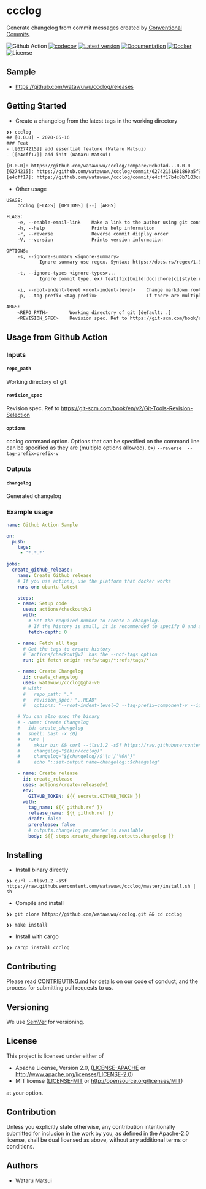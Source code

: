 # ccclog

Generate changelog from commit messages created by [Conventional Commits](https://www.conventionalcommits.org).

![Github Action](https://github.com/watawuwu/ccclog/workflows/Test/badge.svg?branch=master)
[![codecov](https://codecov.io/gh/watawuwu/ccclog/branch/master/graph/badge.svg)](https://codecov.io/gh/watawuwu/ccclog)
[![Latest version](https://img.shields.io/crates/v/ccclog.svg)](https://crates.io/crates/ccclog)
[![Documentation](https://docs.rs/ccclog/badge.svg)](https://docs.rs/crate/ccclog)
[![Docker](https://img.shields.io/docker/build/watawuwu/ccclog.svg)](https://cloud.docker.com/repository/docker/watawuwu/ccclog/)
![License](https://img.shields.io/crates/l/ccclog.svg)


## Sample
- https://github.com/watawuwu/ccclog/releases

## Getting Started

- Create a changelog from the latest tags in the working directory

```txt
❯❯ ccclog
## [0.0.0] - 2020-05-16
### Feat
- [[6274215]] add essential feature (Wataru Matsui)
- [[e4cff17]] add init (Wataru Matsui)

[0.0.0]: https://github.com/watawuwu/ccclog/compare/0eb9fad...0.0.0
[6274215]: https://github.com/watawuwu/ccclog/commit/62742151681860a5f9513510015035a8c0f6fdba
[e4cff17]: https://github.com/watawuwu/ccclog/commit/e4cff17b4c8b7103cea4e36eb34dd539937af4ba
```

- Other usage

```txt
USAGE:
    ccclog [FLAGS] [OPTIONS] [--] [ARGS]

FLAGS:
    -e, --enable-email-link    Make a link to the author using git config.email
    -h, --help                 Prints help information
    -r, --reverse              Reverse commit display order
    -V, --version              Prints version information

OPTIONS:
    -s, --ignore-summary <ignore-summary>
            Ignore summary use regex. Syntax: https://docs.rs/regex/1.3.7/regex/#syntax

    -t, --ignore-types <ignore-types>...
            Ignore commit type. ex) feat|fix|build|doc|chore|ci|style|refactor|perf|test

    -i, --root-indent-level <root-indent-level>    Change markdown root subject indent [default: 2]
    -p, --tag-prefix <tag-prefix>                  If there are multiple tag formats, specify the target prefix

ARGS:
    <REPO_PATH>        Working directory of git [default: .]
    <REVISION_SPEC>    Revision spec. Ref to https://git-scm.com/book/en/v2/Git-Tools-Revision-Selection
```

## Usage from Github Action

### Inputs

#### `repo_path`

Working directory of git.

#### `revision_spec`

Revision spec. Ref to https://git-scm.com/book/en/v2/Git-Tools-Revision-Selection

#### `options`

ccclog command option. Options that can be specified on the command line can be specified as they are (multiple options allowed).
ex) `--reverse  --tag-prefix=prefix-v`

### Outputs

#### `changelog`

Generated changelog

### Example usage

``` yaml
name: Github Action Sample

on:
  push:
    tags:
     - '*.*.*'

jobs:
  create_github_release:
    name: Create Github release
    # If you use actions, use the platform that docker works
    runs-on: ubuntu-latest

    steps:
    - name: Setup code
      uses: actions/checkout@v2
      with:
        # Set the required number to create a changelog.
        # If the history is small, it is recommended to specify 0 and acquire all history.
        fetch-depth: 0

    - name: Fetch all tags
      # Get the tags to create history
      # `actions/checkout@v2` has the --not-tags option
      run: git fetch origin +refs/tags/*:refs/tags/*

    - name: Create Changelog
      id: create_changelog
      uses: watawuwu/ccclog@gha-v0
      # with:
      #   repo_path: "."
      #   revision_spec: "..HEAD"
      #   options: '--root-indent-level=3 --tag-prefix=component-v --ignore-summary=cargo\srelease.+'

    # You can also exec the binary
    # - name: Create Changelog
    #   id: create_changelog
    #   shell: bash -x {0}
    #   run: |
    #     mkdir bin && curl --tlsv1.2 -sSf https://raw.githubusercontent.com/watawuwu/ccclog/master/install.sh | sh -s -- --prefix ./
    #     changelog="$(bin/ccclog)"
    #     changelog="${changelog//$'\n'/'%0A'}"
    #     echo "::set-output name=changelog::$changelog"

    - name: Create release
      id: create_release
      uses: actions/create-release@v1
      env:
        GITHUB_TOKEN: ${{ secrets.GITHUB_TOKEN }}
      with:
        tag_name: ${{ github.ref }}
        release_name: ${{ github.ref }}
        draft: false
        prerelease: false
        # outputs.changelog parameter is available
        body: ${{ steps.create_changelog.outputs.changelog }}
```

## Installing

- Install binary directly

```
❯❯ curl --tlsv1.2 -sSf https://raw.githubusercontent.com/watawuwu/ccclog/master/install.sh | sh
```

- Compile and install

```
❯❯ git clone https://github.com/watawuwu/ccclog.git && cd ccclog

❯❯ make install
```

- Install with cargo

```
❯❯ cargo install ccclog
```

## Contributing

Please read [CONTRIBUTING.md](https://gist.github.com/PurpleBooth/b24679402957c63ec426) for details on our code of conduct, and the process for submitting pull requests to us.

## Versioning

We use [SemVer](http://semver.org/) for versioning.

## License
This project is licensed under either of

- Apache License, Version 2.0, ([LICENSE-APACHE](LICENSE-APACHE) or http://www.apache.org/licenses/LICENSE-2.0)
- MIT license ([LICENSE-MIT](LICENSE-MIT) or http://opensource.org/licenses/MIT)

at your option.

## Contribution

Unless you explicitly state otherwise, any contribution intentionally submitted for inclusion in the work by you, as defined in the Apache-2.0 license, shall be dual licensed as above, without any additional terms or conditions.

## Authors

- Wataru Matsui
